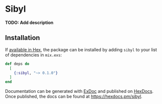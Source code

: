# Sibyl

**TODO: Add description**

## Installation

If [available in Hex](https://hex.pm/docs/publish), the package can be installed
by adding `sibyl` to your list of dependencies in `mix.exs`:

```elixir
def deps do
  [
    {:sibyl, "~> 0.1.0"}
  ]
end
```

Documentation can be generated with [ExDoc](https://github.com/elixir-lang/ex_doc)
and published on [HexDocs](https://hexdocs.pm). Once published, the docs can
be found at <https://hexdocs.pm/sibyl>.

